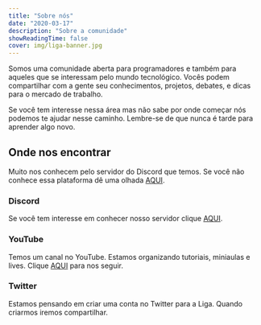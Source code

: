 ```yaml
---
title: "Sobre nós"
date: "2020-03-17"
description: "Sobre a comunidade"
showReadingTime: false
cover: img/liga-banner.jpg
---
```


Somos uma comunidade aberta para programadores e também para aqueles que se interessam 
pelo mundo tecnológico. Vocês podem compartilhar com a gente seu conhecimentos, projetos, debates, e dicas para o mercado de trabalho.

Se você tem interesse nessa área mas não sabe por onde começar nós podemos te ajudar nesse caminho. Lembre-se de que nunca é tarde para aprender algo novo.

## Onde nos encontrar 

Muito nos conhecem pelo servidor do Discord que temos. Se você não conhece
essa plataforma dê uma olhada [AQUI](https://support.discordapp.com/hc/pt-br/articles/219470277-Come%C3%A7ando).

### Discord 

Se você tem interesse em conhecer nosso servidor clique [AQUI](https://discord.gg/YAqEyPu).

### YouTube

Temos um canal no YouTube. Estamos organizando tutoriais, miniaulas e lives. Clique [AQUI](https://www.youtube.com/channel/UCvbWo7vrTHkYkMk5vwdlS7w) para nos seguir.

### Twitter 

Estamos pensando em criar uma conta no Twitter para a Liga. Quando criarmos iremos compartilhar.

